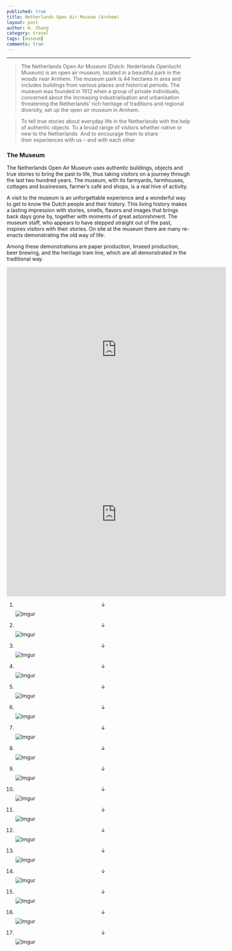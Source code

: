 ```yaml
---
published: true
title: Netherlands Open Air Museum (Arnhem)
layout: post
author: H. Zhang
category: travel 
tags: [museum]
comments: true 
---
```


---
> The Netherlands Open Air Museum (Dutch: Nederlands Openlucht Museum) is an open air museum, located in a beautiful park in the woods near Arnhem. The museum park is 44 hectares in area and includes buildings from various places and historical periods.  The museum was founded in 1912 when a group of private individuals, concerned about the increasing industrialisation and urbanisation threatening the Netherlands&#39; rich heritage of traditions and regional diversity, set up the open air museum in Arnhem.

> To tell true stories about everyday life in the Netherlands with the help of authentic objects  To a broad range of visitors whether native or new to the Netherlands 
And to encourage them to share their experiences with us – and with each other

### The Museum ###

The Netherlands Open Air Museum uses authentic buildings, objects and true stories to bring the past to life, thus taking visitors on a journey through the last two hundred years. The museum, with its farmyards, farmhouses, cottages and businesses, farmer’s café and shops, is a real hive of activity.

A visit to the museum is an unforgettable experience and a wonderful way to get to know the Dutch people and their history. This living history makes a lasting impression with stories, smells, flavors and images that brings back days gone by, together with moments of great astonishment. The museum staff, who appears to have stepped straight out of the past, inspires visitors with their stories. On site at the museum there are many re-enacts demonstrating the old way of life.

Among these demonstrations are paper production, linseed production, beer brewing, and the heritage tram line, which are all demonstrated in the traditional way.

<!--more-->
<iframe src="https://www.google.com/maps/embed?pb=!1m18!1m12!1m3!1d2455.8312688693904!2d5.904446551697922!3d52.00995248155451!2m3!1f0!2f0!3f0!3m2!1i1024!2i768!4f13.1!3m3!1m2!1s0x47c7a504afddaaa5%3A0xa547167236a86377!2sNetherlands+Open+Air+Museum!5e0!3m2!1szh-CN!2snl!4v1479756912814" width="600" height="450" frameborder="0" style="border:0" allowfullscreen></iframe>

<iframe src="https://www.google.com/maps/embed?pb=!1m0!3m2!1szh-CN!2snl!4v1479757018501!6m8!1m7!1s0KattihnzkkkEmwDcAit3Q!2m2!1d52.01096094335821!2d5.909068643547386!3f20.135596948701654!4f0.43109783545546065!5f0.7820865974627469" width="600" height="450" frameborder="0" style="border:0" allowfullscreen></iframe>

1. $$\downarrow$$
![Imgur](http://i.imgur.com/v4VJnCc.jpg)

1. $$\downarrow$$
![Imgur](http://i.imgur.com/ldrVoO9.jpg)
1. $$\downarrow$$
![Imgur](http://i.imgur.com/TdUJiaF.jpg)
1. $$\downarrow$$
![Imgur](http://i.imgur.com/HbBa2Js.jpg)
1. $$\downarrow$$
![Imgur](http://i.imgur.com/BDyDAmz.jpg)
1. $$\downarrow$$
![Imgur](http://i.imgur.com/8pyUMNY.jpg)
1. $$\downarrow$$
![Imgur](http://i.imgur.com/ojjw1iJ.jpg)
1. $$\downarrow$$
![Imgur](http://i.imgur.com/jxftbRj.jpg)
1. $$\downarrow$$
![Imgur](http://i.imgur.com/IdzsziE.jpg)
1. $$\downarrow$$
![Imgur](http://i.imgur.com/v4VJnCc.jpg)
1. $$\downarrow$$
![Imgur](http://i.imgur.com/mA0agrp.jpg)
1. $$\downarrow$$
![Imgur](http://i.imgur.com/4jcQlGg.jpg)
1. $$\downarrow$$
![Imgur](http://i.imgur.com/AU1KDUB.jpg)
1. $$\downarrow$$
![Imgur](http://i.imgur.com/8NW2yqp.jpg)
1. $$\downarrow$$
![Imgur](http://i.imgur.com/uZNwhp6.jpg)
1. $$\downarrow$$
![Imgur](http://i.imgur.com/5r9qACJ.jpg)
1. $$\downarrow$$
![Imgur](http://i.imgur.com/Kbgw0FS.jpg)
